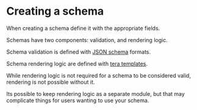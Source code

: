 # Creating a schema

When creating a schema define it with the appropriate fields.

Schemas have two components: validation, and rendering logic.

Schema validation is defined with [JSON schema](https://json-schema.org/) formats.

Schema rendering logic are defined with [tera templates](https://github.com/Keats/tera).

While rendering logic is not required for a schema to be considered valid,
rendering is not possible without it.

Its possible to keep rendering logic as a separate module, but that may
complicate things for users wanting to use your schema.
